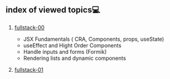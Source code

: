 ## index of viewed topics💻

1. [fullstack-00](./fullstack-00/)

    - JSX Fundamentals ( CRA, Components, props, useState)
    - useEffect and Hight Order Components
    - Handle inputs and forms (Formik)
    - Rendering lists and dynamic components

2. [fullstack-01](./fullstack-01/)